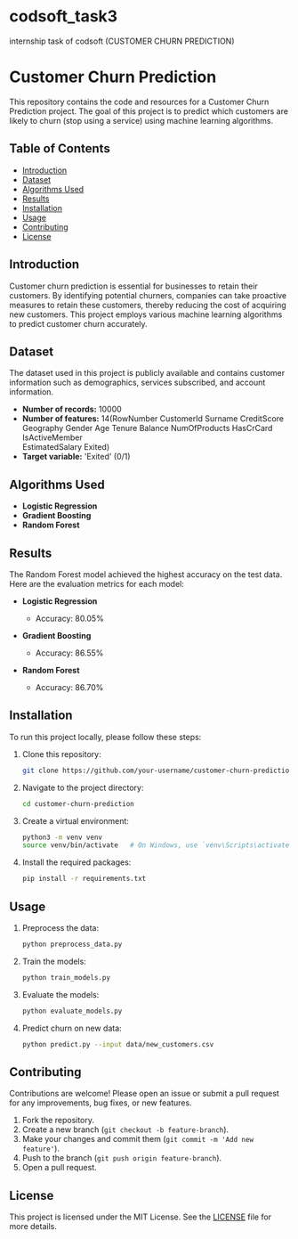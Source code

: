 # codsoft_task3
internship task of codsoft (CUSTOMER CHURN PREDICTION)

# Customer Churn Prediction

This repository contains the code and resources for a Customer Churn Prediction project. The goal of this project is to predict which customers are likely to churn (stop using a service) using machine learning algorithms.

## Table of Contents
- [Introduction](#introduction)
- [Dataset](#dataset)
- [Algorithms Used](#algorithms-used)
- [Results](#results)
- [Installation](#installation)
- [Usage](#usage)
- [Contributing](#contributing)
- [License](#license)

## Introduction
Customer churn prediction is essential for businesses to retain their customers. By identifying potential churners, companies can take proactive measures to retain these customers, thereby reducing the cost of acquiring new customers. This project employs various machine learning algorithms to predict customer churn accurately.

## Dataset
The dataset used in this project is publicly available and contains customer information such as demographics, services subscribed, and account information. 

- **Number of records:** 10000
- **Number of features:** 14(RowNumber	CustomerId	Surname	CreditScore	Geography	Gender	Age	Tenure	Balance	NumOfProducts	HasCrCard	IsActiveMember	 
                             EstimatedSalary	Exited)
- **Target variable:** 'Exited' (0/1)

## Algorithms Used
- **Logistic Regression**
- **Gradient Boosting**
- **Random Forest**


## Results
The Random Forest model achieved the highest accuracy on the test data. Here are the evaluation metrics for each model:

- **Logistic Regression**
  - Accuracy: 80.05%

- **Gradient Boosting**
  - Accuracy: 86.55%

- **Random Forest**
  - Accuracy: 86.70%
 

## Installation
To run this project locally, please follow these steps:

1. Clone this repository:
    ```bash
    git clone https://github.com/your-username/customer-churn-prediction.git
    ```

2. Navigate to the project directory:
    ```bash
    cd customer-churn-prediction
    ```

3. Create a virtual environment:
    ```bash
    python3 -m venv venv
    source venv/bin/activate   # On Windows, use `venv\Scripts\activate`
    ```

4. Install the required packages:
    ```bash
    pip install -r requirements.txt
    ```

## Usage
1. Preprocess the data:
    ```bash
    python preprocess_data.py
    ```

2. Train the models:
    ```bash
    python train_models.py
    ```

3. Evaluate the models:
    ```bash
    python evaluate_models.py
    ```

4. Predict churn on new data:
    ```bash
    python predict.py --input data/new_customers.csv
    ```

## Contributing
Contributions are welcome! Please open an issue or submit a pull request for any improvements, bug fixes, or new features.

1. Fork the repository.
2. Create a new branch (`git checkout -b feature-branch`).
3. Make your changes and commit them (`git commit -m 'Add new feature'`).
4. Push to the branch (`git push origin feature-branch`).
5. Open a pull request.

## License
This project is licensed under the MIT License. See the [LICENSE](LICENSE) file for more details.
